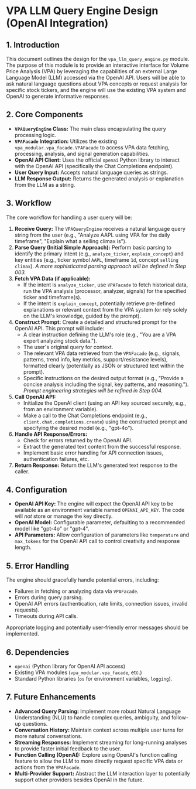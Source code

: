 # VPA LLM Query Engine Design (OpenAI Integration)

## 1. Introduction

This document outlines the design for the `vpa_llm_query_engine.py` module. The purpose of this module is to provide an interactive interface for Volume Price Analysis (VPA) by leveraging the capabilities of an external Large Language Model (LLM) accessed via the OpenAI API. Users will be able to ask natural language questions about VPA concepts or request analysis for specific stock tickers, and the engine will use the existing VPA system and OpenAI to generate informative responses.

## 2. Core Components

* **`VPAQueryEngine` Class:** The main class encapsulating the query processing logic.
* **`VPAFacade` Integration:** Utilizes the existing `vpa_modular.vpa_facade.VPAFacade` to access VPA data fetching, processing, analysis, and signal generation capabilities.
* **OpenAI API Client:** Uses the official `openai` Python library to interact with the OpenAI API (specifically the Chat Completions endpoint).
* **User Query Input:** Accepts natural language queries as strings.
* **LLM Response Output:** Returns the generated analysis or explanation from the LLM as a string.

## 3. Workflow

The core workflow for handling a user query will be:

1. **Receive Query:** The `VPAQueryEngine` receives a natural language query string from the user (e.g., "Analyze AAPL using VPA for the daily timeframe", "Explain what a selling climax is").
2. **Parse Query (Initial Simple Approach):** Perform basic parsing to identify the primary intent (e.g., `analyze_ticker`, `explain_concept`) and key entities (e.g., ticker symbol `AAPL`, timeframe `1d`, concept `selling climax`). *A more sophisticated parsing approach will be defined in Step 003.*
3. **Fetch VPA Data (if applicable):**
    * If the intent is `analyze_ticker`, use `VPAFacade` to fetch historical data, run the VPA analysis (processor, analyzer, signals) for the specified ticker and timeframe(s).
    * If the intent is `explain_concept`, potentially retrieve pre-defined explanations or relevant context from the VPA system (or rely solely on the LLM's knowledge, guided by the prompt).
4. **Construct Prompt:** Create a detailed and structured prompt for the OpenAI API. This prompt will include:
    * A clear instruction defining the LLM's role (e.g., "You are a VPA expert analyzing stock data.").
    * The user's original query for context.
    * The relevant VPA data retrieved from the `VPAFacade` (e.g., signals, patterns, trend info, key metrics, support/resistance levels), formatted clearly (potentially as JSON or structured text within the prompt).
    * Specific instructions on the desired output format (e.g., "Provide a concise analysis including the signal, key patterns, and reasoning."). *Prompt engineering strategies will be refined in Step 004.*
5. **Call OpenAI API:**
    * Initialize the OpenAI client (using an API key sourced securely, e.g., from an environment variable).
    * Make a call to the Chat Completions endpoint (e.g., `client.chat.completions.create`) using the constructed prompt and specifying the desired model (e.g., "gpt-4o").
6. **Handle API Response/Errors:**
    * Check for errors returned by the OpenAI API.
    * Extract the generated text content from the successful response.
    * Implement basic error handling for API connection issues, authentication failures, etc.
7. **Return Response:** Return the LLM's generated text response to the caller.

## 4. Configuration

* **OpenAI API Key:** The engine will expect the OpenAI API key to be available as an environment variable named `OPENAI_API_KEY`. The code will *not* store or manage the key directly.
* **OpenAI Model:** Configurable parameter, defaulting to a recommended model like "gpt-4o" or "gpt-4".
* **API Parameters:** Allow configuration of parameters like `temperature` and `max_tokens` for the OpenAI API call to control creativity and response length.

## 5. Error Handling

The engine should gracefully handle potential errors, including:

* Failures in fetching or analyzing data via `VPAFacade`.
* Errors during query parsing.
* OpenAI API errors (authentication, rate limits, connection issues, invalid requests).
* Timeouts during API calls.

Appropriate logging and potentially user-friendly error messages should be implemented.

## 6. Dependencies

* `openai` (Python library for OpenAI API access)
* Existing VPA modules (`vpa_modular.vpa_facade`, etc.)
* Standard Python libraries (`os` for environment variables, `logging`).

## 7. Future Enhancements

* **Advanced Query Parsing:** Implement more robust Natural Language Understanding (NLU) to handle complex queries, ambiguity, and follow-up questions.
* **Conversation History:** Maintain context across multiple user turns for more natural conversations.
* **Streaming Responses:** Implement streaming for long-running analyses to provide faster initial feedback to the user.
* **Function Calling (OpenAI):** Explore using OpenAI's function calling feature to allow the LLM to more directly request specific VPA data or actions from the `VPAFacade`.
* **Multi-Provider Support:** Abstract the LLM interaction layer to potentially support other providers besides OpenAI in the future.
